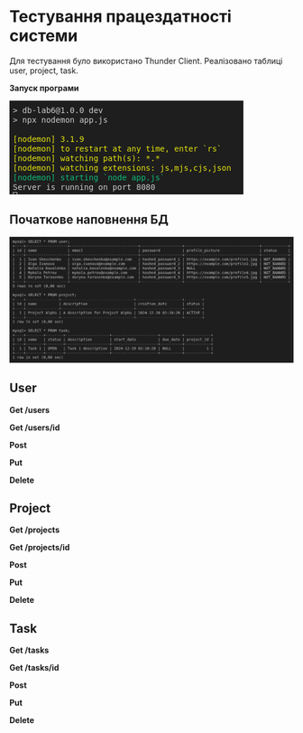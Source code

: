 # Тестування працездатності системи

Для тестування було використано Thunder Client.
Реалізовано таблиці user, project, task.

**Запуск програми**

  ![starting app](starting-server.png)
  
## Початкове наповнення БД
  ![intial database](initial_db.png)
  
## User

**Get /users**

**Get /users/id**

**Post**

**Put**

**Delete**

## Project

**Get /projects**

**Get /projects/id**

**Post**

**Put**

**Delete**

## Task

**Get /tasks**

**Get /tasks/id**

**Post**

**Put**

**Delete**
